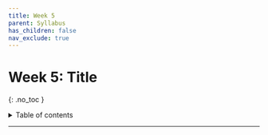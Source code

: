 ```yaml
---
title: Week 5
parent: Syllabus
has_children: false
nav_exclude: true
---
```


# Week 5: Title
{: .no_toc }

<details closed markdown="block">
  <summary>
    Table of contents
  </summary>
  {: .text-delta }
1. TOC
{:toc}
</details>

---

<!-- ########################################################################### -->

<!-- ## Class - Monday, Sept. 27

<details closed markdown="block">
  <summary>Details</summary>

</details> -->

<!-- ########################################################################### -->

<!-- ########################################################################### -->

<!-- ## Class - Thursday, Sept. 30

<details closed markdown="block">
  <summary>Details</summary>

</details> -->

<!-- ########################################################################### -->

<!-- ########################################################################### -->

<!-- ## Recitation - Friday, Oct. 1

<details closed markdown="block">
  <summary>Details</summary>

</details> -->

<!-- ########################################################################### -->
